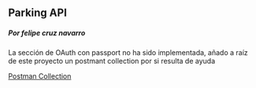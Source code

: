 ## Parking API


##### Por felipe cruz navarro

La sección de OAuth con passport no ha sido implementada,
añado a raíz de este proyecto un postmant collection por si resulta de ayuda

[Postman Collection](https://github.com/Bokkoa/parking-api/blob/master/Parking%20API.postman_collection.json)

